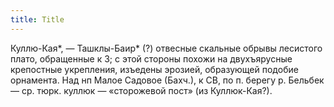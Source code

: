 ```yaml
---
title: Title
---
```


Куллю-Кая*, — Ташклы-Баир* (?) отвесные скальные обрывы лесистого плато,
обращенные к З; с этой стороны похожи на двухъярусные крепостные укрепления,
изъедены эрозией, образующей подобие орнамента. Над нп Малое Садовое (Бахч.), к
СВ, по п. берегу р. Бельбек — ср. тюрк. куллюк — «сторожевой пост» (из
Куллюк-Кая?).
